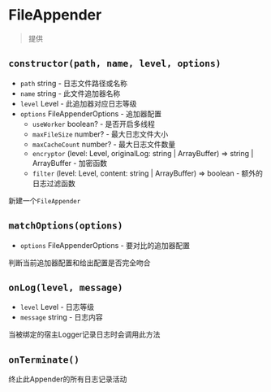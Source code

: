 # FileAppender

> 提供

## `constructor(path, name, level, options)`

- `path` string - 日志文件路径或名称
- `name` string - 此文件追加器名称
- `level` Level - 此追加器对应日志等级
- `options` FileAppenderOptions - 追加器配置
  - `useWorker` boolean? - 是否开启多线程
  - `maxFileSize` number? - 最大日志文件大小
  - `maxCacheCount` number? - 最大日志文件数量
  - `encryptor` (level: Level, originalLog: string | ArrayBuffer) => string | ArrayBuffer - 加密函数
  - `filter` (level: Level, content: string | ArrayBuffer) => boolean - 额外的日志过滤函数

新建一个`FileAppender`

## `matchOptions(options)`

- `options` FileAppenderOptions - 要对比的追加器配置

判断当前追加器配置和给出配置是否完全吻合

## `onLog(level, message)`

- `level` Level - 日志等级
- `message` string - 日志内容

当被绑定的宿主Logger记录日志时会调用此方法

## `onTerminate()`

终止此Appender的所有日志记录活动